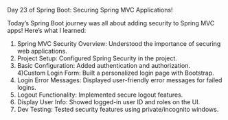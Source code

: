 Day 23 of Spring Boot: Securing Spring MVC Applications! 

Today’s Spring Boot journey was all about adding security to Spring MVC apps! Here’s what I learned:  
1) Spring MVC Security Overview: Understood the importance of securing web applications.  
2) Project Setup: Configured Spring Security in the project. 
3) Basic Configuration: Added authentication and authorization.  
4)Custom Login Form: Built a personalized login page with Bootstrap.  
5) Login Error Messages: Displayed user-friendly error messages for failed logins.  
6) Logout Functionality: Implemented secure logout features.  
7) Display User Info: Showed logged-in user ID and roles on the UI.  
8) Dev Testing: Tested security features using private/incognito windows.  

